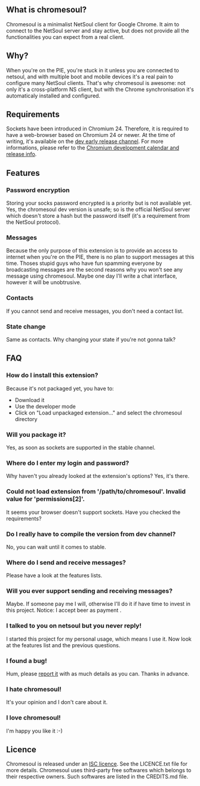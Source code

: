 ## What is chromesoul?

Chromesoul is a minimalist NetSoul client for Google Chrome. It aim to connect to the NetSoul server and stay active, but does not provide all the functionalities you can expect from a real client.


## Why?

When you're on the PIE, you're stuck in it unless you are connected to netsoul, and with multiple boot and mobile devices it's a real pain to configure many NetSoul clients. That's why chromesoul is awesome: not only it's a cross-platform NS client, but with the Chrome synchronisation it's automaticaly installed and configured.


## Requirements

Sockets have been introduced in Chromium 24. Therefore, it is required to have a web-browser based on Chromium 24 or newer. At the time of writing, it's available on the [dev early release channel](http://www.chromium.org/getting-involved/dev-channel). For more informations, please refer to the [Chromium development calendar and release info](http://dev.chromium.org/developers/calendar).


## Features

### Password encryption
Storing your socks password encrypted is a priority but is not available yet. Yes, the chromesoul dev version is unsafe; so is the official NetSoul server which doesn't store a hash but the password itself (it's a requirement from the NetSoul protocol).

### Messages
Because the only purpose of this extension is to provide an access to internet when you're on the PIE, there is no plan to support messages at this time. Thoses stupid guys who have fun spamming everyone by broadcasting messages are the second reasons why you won't see any message using chromesoul. Maybe one day I'll write a chat interface, however it will be unobtrusive.

### Contacts
If you cannot send and receive messages, you don't need a contact list.

### State change
Same as contacts. Why changing your state if you're not gonna talk?


## FAQ

### How do I install this extension?
Because it's not packaged yet, you have to:
* Download it
* Use the developer mode
* Click on "Load unpackaged extension..." and select the chromesoul directory

### Will you package it?
Yes, as soon as sockets are supported in the stable channel.

### Where do I enter my login and password?
Why haven't you already looked at the extension's options? Yes, it's there.

### Could not load extension from '/path/to/chromesoul'. Invalid value for 'permissions[2]'.
It seems your browser doesn't support sockets. Have you checked the requirements?

### Do I really have to compile the version from dev channel?
No, you can wait until it comes to stable.

### Where do I send and receive messages?
Please have a look at the features lists.

### Will you ever support sending and receiving messages?
Maybe. If someone pay me I will, otherwise I'll do it if have time to invest in this project. Notice: I accept beer as payment .

### I talked to you on netsoul but you never reply!
I started this project for my personal usage, which means I use it. Now look at the features list and the previous questions.

### I found a bug!
Hum, please [report it](https://github.com/TychoBrahe/chromesoul/issues) with as much details as you can. Thanks in advance.

### I hate chromesoul!
It's your opinion and I don't care about it.

### I love chromesoul!
I'm happy you like it :-)


## Licence

Chromesoul is released under an [ISC licence](http://en.wikipedia.org/wiki/ISC_license "ISC licence"). See the LICENCE.txt file for more details.
Chromesoul uses third-party free softwares which belongs to their respective owners. Such softwares are listed in the CREDITS.md file.
